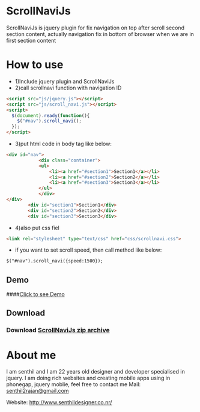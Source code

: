 ScrollNaviJs
============

ScrollNaviJs is jquery plugin for fix navigation on top after scroll second section content, actually navigation fix in bottom of browser when we are in first section content


How to use
==========

- 1)Include jquery plugin and ScrollNaviJs
- 2)call scrollnavi function with navigation ID

```html
<script src="js/jquery.js"></script>
<script src="js/scroll_navi.js"></script>
<script>
  $(document).ready(function(){
    $("#nav").scroll_navi();
  });
</script>
```

- 3)put html code in body tag like below:
```html
<div id="nav">
            <div class="container">
            <ul>
                <li><a href="#section1">Section1</a></li>
                <li><a href="#section2">Section2</a></li>
                <li><a href="#section3">Section3</a></li>
            </ul>
            </div>
</div>
        <div id="section1">Section1</div>
        <div id="section2">Section2</div>
        <div id="section3">Section3</div>
```        

- 4)also put css fiel
```html
<link rel="stylesheet" type="text/css" href="css/scrollnavi.css">
```

- if you want to set scroll speed, then call method like below:
```html
$("#nav").scroll_navi({speed:1500});
```

## Demo

####[Click to see Demo](http://senthilraj.github.io/ScrollNaviJs/)


## Download

### Download [ScrollNaviJs zip archive](https://github.com/senthilraj/ScrollNaviJs/archive/master.zip)


About me
========
 I am senthil and I am 22 years old designer and developer specialised in jquery. I am doing rich websites and creating mobile apps using in phonegap, jquery  moblie, feel free to contact me Mail: senthil2rajan@gmail.com

Website: http://www.senthildesigner.co.nr/
